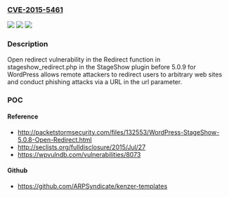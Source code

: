 ### [CVE-2015-5461](https://cve.mitre.org/cgi-bin/cvename.cgi?name=CVE-2015-5461)
![](https://img.shields.io/static/v1?label=Product&message=n%2Fa&color=blue)
![](https://img.shields.io/static/v1?label=Version&message=n%2Fa&color=blue)
![](https://img.shields.io/static/v1?label=Vulnerability&message=n%2Fa&color=brighgreen)

### Description

Open redirect vulnerability in the Redirect function in stageshow_redirect.php in the StageShow plugin before 5.0.9 for WordPress allows remote attackers to redirect users to arbitrary web sites and conduct phishing attacks via a URL in the url parameter.

### POC

#### Reference
- http://packetstormsecurity.com/files/132553/WordPress-StageShow-5.0.8-Open-Redirect.html
- http://seclists.org/fulldisclosure/2015/Jul/27
- https://wpvulndb.com/vulnerabilities/8073

#### Github
- https://github.com/ARPSyndicate/kenzer-templates


